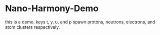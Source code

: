 # Nano-Harmony-Demo
this is a demo. keys t, y, u, and p spawn protons, neutrons, electrons, and atom clusters respectively.
